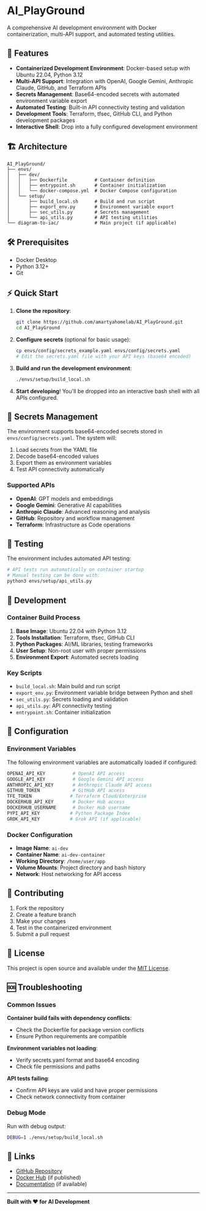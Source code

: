 # AI_PlayGround

A comprehensive AI development environment with Docker containerization, multi-API support, and automated testing utilities.

## 🚀 Features

- **Containerized Development Environment**: Docker-based setup with Ubuntu 22.04, Python 3.12
- **Multi-API Support**: Integration with OpenAI, Google Gemini, Anthropic Claude, GitHub, and Terraform APIs
- **Secrets Management**: Base64-encoded secrets with automated environment variable export
- **Automated Testing**: Built-in API connectivity testing and validation
- **Development Tools**: Terraform, tfsec, GitHub CLI, and Python development packages
- **Interactive Shell**: Drop into a fully configured development environment

## 🏗️ Architecture

```
AI_PlayGround/
├── envs/
│   ├── dev/
│   │   ├── Dockerfile          # Container definition
│   │   ├── entrypoint.sh       # Container initialization
│   │   └── docker-compose.yml  # Docker Compose configuration
│   └── setup/
│       ├── build_local.sh      # Build and run script
│       ├── export_env.py       # Environment variable export
│       ├── sec_utils.py        # Secrets management
│       └── api_utils.py        # API testing utilities
└── diagram-to-iac/             # Main project (if applicable)
```

## 🛠️ Prerequisites

- Docker Desktop
- Python 3.12+
- Git

## ⚡ Quick Start

1. **Clone the repository**:
   ```bash
   git clone https://github.com/amartyahomelab/AI_PlayGround.git
   cd AI_PlayGround
   ```

2. **Configure secrets** (optional for basic usage):
   ```bash
   cp envs/config/secrets_example.yaml envs/config/secrets.yaml
   # Edit the secrets.yaml file with your API keys (base64 encoded)
   ```

3. **Build and run the development environment**:
   ```bash
   ./envs/setup/build_local.sh
   ```

4. **Start developing**! You'll be dropped into an interactive bash shell with all APIs configured.

## 🔐 Secrets Management

The environment supports base64-encoded secrets stored in `envs/config/secrets.yaml`. The system will:

1. Load secrets from the YAML file
2. Decode base64-encoded values
3. Export them as environment variables
4. Test API connectivity automatically

### Supported APIs

- **OpenAI**: GPT models and embeddings
- **Google Gemini**: Generative AI capabilities
- **Anthropic Claude**: Advanced reasoning and analysis
- **GitHub**: Repository and workflow management
- **Terraform**: Infrastructure as Code operations

## 🧪 Testing

The environment includes automated API testing:

```bash
# API tests run automatically on container startup
# Manual testing can be done with:
python3 envs/setup/api_utils.py
```

## 🔧 Development

### Container Build Process

1. **Base Image**: Ubuntu 22.04 with Python 3.12
2. **Tools Installation**: Terraform, tfsec, GitHub CLI
3. **Python Packages**: AI/ML libraries, testing frameworks
4. **User Setup**: Non-root user with proper permissions
5. **Environment Export**: Automated secrets loading

### Key Scripts

- `build_local.sh`: Main build and run script
- `export_env.py`: Environment variable bridge between Python and shell
- `sec_utils.py`: Secrets loading and validation
- `api_utils.py`: API connectivity testing
- `entrypoint.sh`: Container initialization

## 📝 Configuration

### Environment Variables

The following environment variables are automatically loaded if configured:

```bash
OPENAI_API_KEY          # OpenAI API access
GOOGLE_API_KEY          # Google Gemini API access
ANTHROPIC_API_KEY       # Anthropic Claude API access
GITHUB_TOKEN            # GitHub API access
TFE_TOKEN              # Terraform Cloud/Enterprise
DOCKERHUB_API_KEY       # Docker Hub access
DOCKERHUB_USERNAME      # Docker Hub username
PYPI_API_KEY           # Python Package Index
GROK_API_KEY           # Grok API (if applicable)
```

### Docker Configuration

- **Image Name**: `ai-dev`
- **Container Name**: `ai-dev-container`
- **Working Directory**: `/home/user/app`
- **Volume Mounts**: Project directory and bash history
- **Network**: Host networking for API access

## 🤝 Contributing

1. Fork the repository
2. Create a feature branch
3. Make your changes
4. Test in the containerized environment
5. Submit a pull request

## 📄 License

This project is open source and available under the [MIT License](LICENSE).

## 🆘 Troubleshooting

### Common Issues

**Container build fails with dependency conflicts**:
- Check the Dockerfile for package version conflicts
- Ensure Python requirements are compatible

**Environment variables not loading**:
- Verify secrets.yaml format and base64 encoding
- Check file permissions and paths

**API tests failing**:
- Confirm API keys are valid and have proper permissions
- Check network connectivity from container

### Debug Mode

Run with debug output:
```bash
DEBUG=1 ./envs/setup/build_local.sh
```

## 🔗 Links

- [GitHub Repository](https://github.com/amartyahomelab/AI_PlayGround)
- [Docker Hub](https://hub.docker.com/) (if published)
- [Documentation](docs/) (if available)

---

**Built with ❤️ for AI Development**
